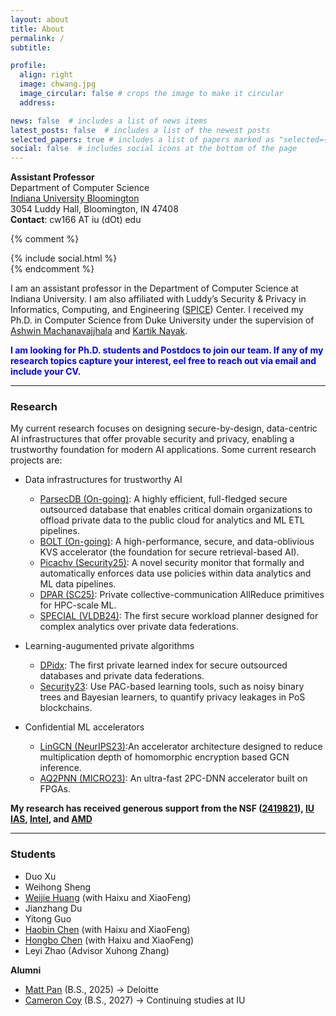 ```yaml
---
layout: about
title: About
permalink: /
subtitle:

profile:
  align: right
  image: chwang.jpg
  image_circular: false # crops the image to make it circular
  address: 

news: false  # includes a list of news items
latest_posts: false  # includes a list of the newest posts
selected_papers: true # includes a list of papers marked as "selected={true}"
social: false  # includes social icons at the bottom of the page
---
```


**Assistant Professor**\
Department of Computer Science\
[Indiana University Bloomington](https://cs.indiana.edu/)\
3054 Luddy Hall, Bloomington, IN 47408\
**Contact**: cw166 AT iu (dOt) edu

{% comment %}
<div class="contact-icons">
{% include social.html %}
</div>
{% endcomment %}


<b></b>

I am an assistant professor in the Department of Computer Science at Indiana University. I am also affiliated with Luddy’s Security & Privacy in Informatics, Computing, and Engineering ([SPICE](https://spice.luddy.indiana.edu/)) Center. I received my Ph.D. in Computer Science from Duke University under the supervision of [Ashwin Machanavajjhala](https://users.cs.duke.edu/~ashwin/) and [Kartik Nayak](https://users.cs.duke.edu/~kartik/).

<span style="color:blue"> **I am looking for Ph.D. students and Postdocs to join our team. If any of my research topics capture your interest, eel free to reach out via email and include your CV.** </span>


---
### Research
My current research focuses on designing secure-by-design, data-centric AI infrastructures that offer provable security and privacy, enabling a trustworthy foundation for modern AI applications. Some current research projects are:

- Data infrastructures for trustworthy AI
  - [ParsecDB (On-going)](https://github.com/uu60/parsec): A highly efficient, full-fledged secure outsourced database that enables critical domain organizations to offload private data to the public cloud for analytics and ML ETL pipelines.
  - [BOLT (On-going)](#): A high-performance, secure, and data-oblivious KVS accelerator (the foundation for secure retrieval-based AI).
  - [Picachv (Security25)](https://www.usenix.org/conference/usenixsecurity25/presentation/chen-haobin): A novel security monitor that formally and automatically enforces data use policies within data analytics and ML data pipelines.
  - [DPAR (SC25)](#): Private collective-communication AllReduce primitives for HPC-scale ML.
  - [SPECIAL (VLDB24)](https://dl.acm.org/doi/10.14778/3717755.3717764): The first secure workload planner designed for complex analytics over private data federations.

- Learning-augumented private algorithms
  - [DPidx](https://arxiv.org/abs/2410.21164): The first private learned index for secure outsourced databases and private data federations.
  - [Security23](https://www.usenix.org/conference/usenixsecurity23/presentation/wang-chenghong#:~:text=Private%20Proof%2Dof%2DStake%20Blockchains%20using%20Differentially%2DPrivate%20Stake%20Distortion,-Authors%3A&text=Abstract%3A,must%20in%20theory%20forgo%20privacy): Use PAC-based learning tools, such as noisy binary trees and Bayesian learners, to quantify privacy leakages in PoS blockchains.
 
- Confidential ML accelerators
  - [LinGCN (NeurIPS23)](https://arxiv.org/abs/2309.14331):An accelerator architecture designed to reduce multiplication depth of homomorphic encryption based GCN inference.
  - [AQ2PNN (MICRO23)](https://dl.acm.org/doi/10.1145/3613424.3614297): An ultra-fast 2PC-DNN accelerator built on FPGAs.
 
**My research has received generous support from the NSF ([2419821](https://www.nsf.gov/awardsearch/showAward?AWD_ID=2419821&HistoricalAwards=false)), [IU IAS](https://ias.indiana.edu/), [Intel](https://www.intel.com/content/www/us/en/homepage.html), and [AMD](https://www.amd.com/en/corporate/university-program.html)**

---
### Students
- Duo Xu
- Weihong Sheng
- [Weijie Huang](https://macromogic.xyz/) (with Haixu and XiaoFeng)
- Jianzhang Du
- Yitong Guo
- [Haobin Chen](https://hiroki-chen.github.io/) (with Haixu and XiaoFeng)
- [Hongbo Chen](https://hc50.pages.iu.edu/) (with Haixu and XiaoFeng)
- Leyi Zhao (Advisor Xuhong Zhang)

**Alumni**
- [Matt Pan](https://www.linkedin.com/in/matt-pan/) (B.S., 2025) → Deloitte
- [Cameron Coy](https://www.linkedin.com/in/cameron-coy/) (B.S., 2027) → Continuing studies at IU
  
